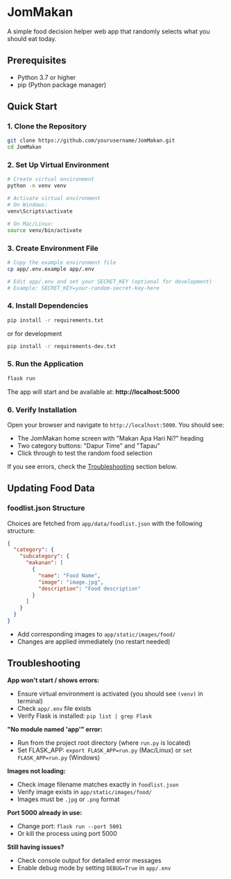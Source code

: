 # JomMakan

A simple food decision helper web app that randomly selects what you should eat today.

## Prerequisites
- Python 3.7 or higher
- pip (Python package manager)

## Quick Start

### 1. Clone the Repository
```bash
git clone https://github.com/yourusername/JomMakan.git
cd JomMakan
```

### 2. Set Up Virtual Environment
```bash
# Create virtual environment
python -m venv venv

# Activate virtual environment
# On Windows:
venv\Scripts\activate

# On Mac/Linux:
source venv/bin/activate
```

### 3. Create Environment File
```bash
# Copy the example environment file
cp app/.env.example app/.env

# Edit app/.env and set your SECRET_KEY (optional for development)
# Example: SECRET_KEY=your-random-secret-key-here
```

### 4. Install Dependencies
```bash
pip install -r requirements.txt
```
or for development
```bash
pip install -r requirements-dev.txt
```

### 5. Run the Application
```bash
flask run
```

The app will start and be available at: **http://localhost:5000**

### 6. Verify Installation
Open your browser and navigate to `http://localhost:5000`. You should see:
- The JomMakan home screen with "Makan Apa Hari Ni?" heading
- Two category buttons: "Dapur Time" and "Tapau"
- Click through to test the random food selection

If you see errors, check the [Troubleshooting](#troubleshooting) section below.

## Updating Food Data

### foodlist.json Structure
Choices are fetched from `app/data/foodlist.json` with the following structure:
```json
{
  "category": {
    "subcategory": {
      "makanan": [
        {
          "name": "Food Name",
          "image": "image.jpg",
          "description": "Food description"
        }
      ]
    }
  }
}
```
- Add corresponding images to `app/static/images/food/`
- Changes are applied immediately (no restart needed)

## Troubleshooting

**App won't start / shows errors:**
- Ensure virtual environment is activated (you should see `(venv)` in terminal)
- Check `app/.env` file exists
- Verify Flask is installed: `pip list | grep Flask`

**"No module named 'app'" error:**
- Run from the project root directory (where `run.py` is located)
- Set FLASK_APP: `export FLASK_APP=run.py` (Mac/Linux) or `set FLASK_APP=run.py` (Windows)

**Images not loading:**
- Check image filename matches exactly in `foodlist.json`
- Verify image exists in `app/static/images/food/`
- Images must be `.jpg` or `.png` format

**Port 5000 already in use:**
- Change port: `flask run --port 5001`
- Or kill the process using port 5000

**Still having issues?**
- Check console output for detailed error messages
- Enable debug mode by setting `DEBUG=True` in `app/.env`